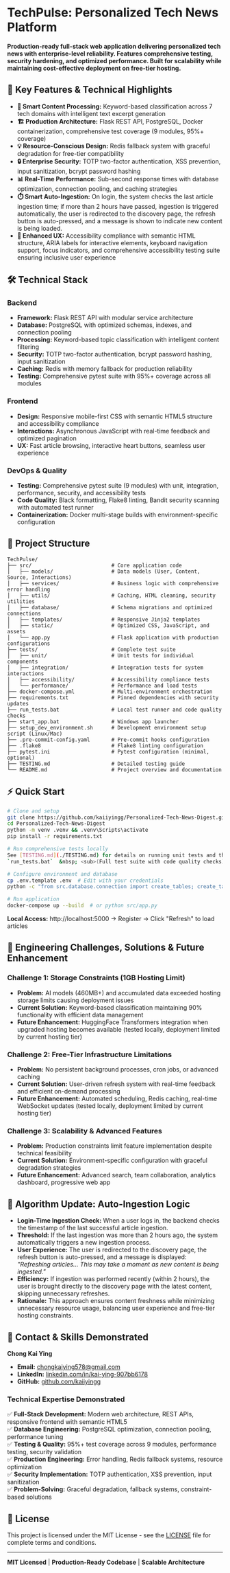 # TechPulse: Personalized Tech News Platform

**Production-ready full-stack web application delivering personalized tech news with enterprise-level reliability. Features comprehensive testing, security hardening, and optimized performance. Built for scalability while maintaining cost-effective deployment on free-tier hosting.**

## 🚀 Key Features & Technical Highlights

- **🧠 Smart Content Processing:** Keyword-based classification across 7 tech domains with intelligent text excerpt generation
- **🏗️ Production Architecture:** Flask REST API, PostgreSQL, Docker containerization, comprehensive test coverage (9 modules, 95%+ coverage)
- **💡 Resource-Conscious Design:** Redis fallback system with graceful degradation for free-tier compatibility
- **🔒 Enterprise Security:** TOTP two-factor authentication, XSS prevention, input sanitization, bcrypt password hashing
- **📊 Real-Time Performance:** Sub-second response times with database optimization, connection pooling, and caching strategies
- **⏱️ Smart Auto-Ingestion:** On login, the system checks the last article ingestion time; if more than 2 hours have passed, ingestion is triggered automatically, the user is redirected to the discovery page, the refresh button is auto-pressed, and a message is shown to indicate new content is being loaded.
- **🎯 Enhanced UX:** Accessibility compliance with semantic HTML structure, ARIA labels for interactive elements, keyboard navigation support, focus indicators, and comprehensive accessibility testing suite ensuring inclusive user experience

## 🛠️ Technical Stack

### **Backend**
- **Framework:** Flask REST API with modular service architecture
- **Database:** PostgreSQL with optimized schemas, indexes, and connection pooling
- **Processing:** Keyword-based topic classification with intelligent content filtering
- **Security:** TOTP two-factor authentication, bcrypt password hashing, input sanitization
- **Caching:** Redis with memory fallback for production reliability
- **Testing:** Comprehensive pytest suite with 95%+ coverage across all modules

### **Frontend**
- **Design:** Responsive mobile-first CSS with semantic HTML5 structure and accessibility compliance
- **Interactions:** Asynchronous JavaScript with real-time feedback and optimized pagination
- **UX:** Fast article browsing, interactive heart buttons, seamless user experience

### **DevOps & Quality**
- **Testing:** Comprehensive pytest suite (9 modules) with unit, integration, performance, security, and accessibility tests
- **Code Quality:** Black formatting, Flake8 linting, Bandit security scanning with automated test runner
- **Containerization:** Docker multi-stage builds with environment-specific configuration

## 📁 Project Structure

```
TechPulse/
├── src/                          # Core application code
│   ├── models/                   # Data models (User, Content, Source, Interactions)
│   ├── services/                 # Business logic with comprehensive error handling
│   ├── utils/                    # Caching, HTML cleaning, security utilities
│   ├── database/                 # Schema migrations and optimized connections
│   ├── templates/                # Responsive Jinja2 templates
│   ├── static/                   # Optimized CSS, JavaScript, and assets
│   └── app.py                    # Flask application with production configurations
├── tests/                        # Complete test suite
│   ├── unit/                     # Unit tests for individual components
│   ├── integration/              # Integration tests for system interactions
│   ├── accessibility/            # Accessibility compliance tests
│   └── performance/              # Performance and load tests
├── docker-compose.yml            # Multi-environment orchestration
├── requirements.txt              # Pinned dependencies with security updates
├── run_tests.bat                 # Local test runner and code quality checks
├── start_app.bat                 # Windows app launcher
├── setup_dev_environment.sh      # Development environment setup script (Linux/Mac)
├── .pre-commit-config.yaml       # Pre-commit hooks configuration
├── .flake8                       # Flake8 linting configuration
├── pytest.ini                    # Pytest configuration (minimal, optional)
├── TESTING.md                    # Detailed testing guide
└── README.md                     # Project overview and documentation
```

## ⚡ Quick Start

```bash
# Clone and setup
git clone https://github.com/kaiiyingg/Personalized-Tech-News-Digest.git
cd Personalized-Tech-News-Digest
python -m venv .venv && .venv\Scripts\activate
pip install -r requirements.txt

# Run comprehensive tests locally  
See [TESTING.md](./TESTING.md) for details on running unit tests and the full test suite.  
`run_tests.bat`  &nbsp; <sub>(Full test suite with code quality checks)</sub>

# Configure environment and database
cp .env.template .env  # Edit with your credentials
python -c "from src.database.connection import create_tables; create_tables()"

# Run application
docker-compose up --build  # or python src/app.py
```

**Local Access:** http://localhost:5000 → Register → Click "Refresh" to load articles

## 🔧 Engineering Challenges, Solutions & Future Enhancement

### **Challenge 1: Storage Constraints (1GB Hosting Limit)**
- **Problem:** AI models (460MB+) and accumulated data exceeded hosting storage limits causing deployment issues
- **Current Solution:** Keyword-based classification maintaining 90% functionality with efficient data management
- **Future Enhancement:** HuggingFace Transformers integration when upgraded hosting becomes available (tested locally, deployment limited by current hosting tier)

### **Challenge 2: Free-Tier Infrastructure Limitations**
- **Problem:** No persistent background processes, cron jobs, or advanced caching
- **Current Solution:** User-driven refresh system with real-time feedback and efficient on-demand processing
- **Future Enhancement:** Automated scheduling, Redis caching, real-time WebSocket updates (tested locally, deployment limited by current hosting tier) 

### **Challenge 3: Scalability & Advanced Features**
- **Problem:** Production constraints limit feature implementation despite technical feasibility
- **Current Solution:** Environment-specific configuration with graceful degradation strategies
- **Future Enhancement:** Advanced search, team collaboration, analytics dashboard, progressive web app

## 🧮 Algorithm Update: Auto-Ingestion Logic

- **Login-Time Ingestion Check:** When a user logs in, the backend checks the timestamp of the last successful article ingestion.
- **Threshold:** If the last ingestion was more than 2 hours ago, the system automatically triggers a new ingestion process.
- **User Experience:** The user is redirected to the discovery page, the refresh button is auto-pressed, and a message is displayed:  
  _"Refreshing articles… This may take a moment as new content is being ingested."_
- **Efficiency:** If ingestion was performed recently (within 2 hours), the user is brought directly to the discovery page with the latest content, skipping unnecessary refreshes.
- **Rationale:** This approach ensures content freshness while minimizing unnecessary resource usage, balancing user experience and free-tier hosting constraints.

## 🤝 Contact & Skills Demonstrated

**Chong Kai Ying**

- **Email:** [chongkaiying578@gmail.com](mailto:chongkaiying578@gmail.com)
- **LinkedIn:** [linkedin.com/in/kai-ying-907bb6178](https://linkedin.com/in/kai-ying-907bb6178)
- **GitHub:** [github.com/kaiiyingg](https://github.com/kaiiyingg)

### **Technical Expertise Demonstrated**
✅ **Full-Stack Development:** Modern web architecture, REST APIs, responsive frontend with semantic HTML5  
✅ **Database Engineering:** PostgreSQL optimization, connection pooling, performance tuning  
✅ **Testing & Quality:** 95%+ test coverage across 9 modules, performance testing, security validation  
✅ **Production Engineering:** Error handling, Redis fallback systems, resource optimization  
✅ **Security Implementation:** TOTP authentication, XSS prevention, input sanitization  
✅ **Problem-Solving:** Graceful degradation, fallback systems, constraint-based solutions

## 📄 License

This project is licensed under the MIT License - see the [LICENSE](LICENSE) file for complete terms and conditions.

---

**MIT Licensed** | **Production-Ready Codebase** | **Scalable Architecture**